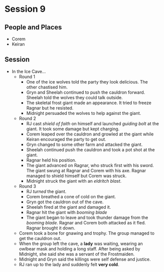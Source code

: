 # Session 9
## People and Places
* Corem
* Keiran
## Session
* In the Ice Cave...
	* Round 1
		* One of the ice wolves told the party they look delicious. The other chastised him.
		* Gryn and Sheelah continued to push the cauldron forward. Sheelah told the wolves they could talk outside.
		* The skeletal frost giant made an appearance. It tried to freeze Ragnar but he resisted.
		* Midnight persuaded the wolves to help against the giant.
	* Round 2
		* RJ cast _shield of faith_ on himself and launched _guiding bolt_ at the giant. It took some damage but kept charging.
		* Corem leaped over the cauldron and growled at the giant while Keiran encouraged the party to get out.
		* Gryn changed to some other farm and attacked the giant.
		* Sheelah continued push the cauldron and took a pot shot at the giant.
		* Ragnar held his position.
		* The giant advanced on Ragnar, who struck first with his sword. The giant swung at Ragnar and Corem with his axe. Ragnar managed to shield himself but Corem was struck.
		* Midnight struck the giant with an _eldritch blast_.
	* Round 3
		* RJ _turned_ the giant.
		* Corem breathed a cone of cold on the giant.
		* Gryn got the cauldron out of the cave.
		* Sheelah fired at the giant and damaged it.
		* Ragnar hit the giant with _booming blade_
		* The giant began to leave and took thunder damage from the _booming blade_. Ragnar and Corem both attacked as it fled. Ragnar brought it down.
	* Corem took a bone for gnawing and trophy. The group managed to get the cauldron out.
	* When the group left the cave, a **lady** was waiting, wearing an owlbear mask and holding a long staff. After being asked by Midnight, she said she was a servant of the Frostmaiden.
	* Midnight and Gryn said the killings were self defense and justice.
	* RJ ran up to the lady and suddenly felt **very cold**.
<!--stackedit_data:
eyJoaXN0b3J5IjpbODY4NTAzMzQ5LC04MTE1MzUzOSwtMTUxMz
E3OTg3MywtMTEyNDYzOTAxNV19
-->